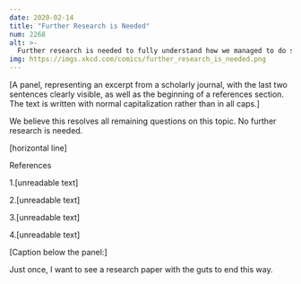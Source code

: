 ```yaml
---
date: 2020-02-14
title: "Further Research is Needed"
num: 2268
alt: >-
  Further research is needed to fully understand how we managed to do such a good job.
img: https://imgs.xkcd.com/comics/further_research_is_needed.png
---
```

[A panel, representing an excerpt from a scholarly journal, with the last two sentences clearly visible, as well as the beginning of a references section. The text is written with normal capitalization rather than in all caps.]

We believe this resolves all remaining questions on this topic. No further research is needed.

[horizontal line]

References

1.[unreadable text]

2.[unreadable text]

3.[unreadable text]

4.[unreadable text]

[Caption below the panel:]

Just once, I want to see a research paper with the guts to end this way.